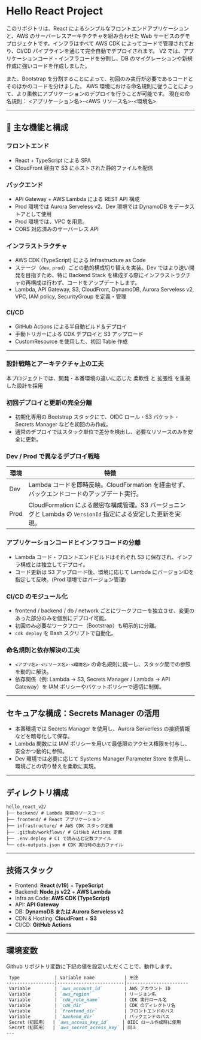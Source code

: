 # Hello React Project

このリポジトリは、React によるシンプルなフロントエンドアプリケーションと、AWS のサーバーレスアーキテクチャを組み合わせた Web サービスのデモプロジェクトです。インフラはすべて AWS CDK によってコードで管理されており、CI/CD パイプラインを通じて完全自動でデプロイされます。
V2 では、アプリケーションコード・インフラコードを分割し、DB のマイグレーションや新規作成に強いコードを作成しました。

また、Bootstrap を分割することによって、初回のみ実行が必要であるコードとそのほかのコードを分けました。
AWS 環境における命名規則に従うことによって、より柔軟にアプリケーションのデプロイを行うことが可能です。
現在の命名規則：
<アプリケーション名>-<AWS リソース名>-<環境名>

---

## 🚀 主な機能と構成




### フロントエンド
- React + TypeScript による SPA
- CloudFront 経由で S3 にホストされた静的ファイルを配信

### バックエンド
- API Gateway + AWS Lambda による REST API 構成
- Prod 環境では Aurora Serveless v2、Dev 環境では DynamoDB をデータストアとして使用
- Prod 環境では、VPC を用意。
- CORS 対応済みのサーバーレス API

### インフラストラクチャ
- AWS CDK (TypeScript) による Infrastructure as Code
- ステージ（`dev`, `prod`）ごとの動的構成切り替えを実装。Dev ではより速い開発を目指すため、特に Backend Stack を構成する際にインフラストラクチャの再構成は行わず、コードをアップデートします。
- Lambda, API Gateway, S3, CloudFront, DynamoDB, Aurora Serveless v2, VPC, IAM policy, SecurityGroup を定義・管理

### CI/CD
- GitHub Actions による半自動ビルド＆デプロイ
- 手動トリガーによる CDK デプロイと S3 アップロード
- CustomResource を使用した、初回 Table 作成
---

### 設計戦略とアーキテクチャ上の工夫
本プロジェクトでは、開発・本番環境の違いに応じた 柔軟性 と 拡張性 を重視した設計を採用
### 初回デプロイと更新の完全分離

- 初期化専用の Bootstrap スタックにて、OIDC ロール・S3 バケット・Secrets Manager などを初回のみ作成。
- 通常のデプロイではスタック単位で差分を検出し、必要なリソースのみを安全に更新。

### Dev / Prod で異なるデプロイ戦略

| 環境 | 特徴 |
|------|------|
| Dev | Lambda コードを即時反映。CloudFormation を経由せず、バックエンドコードのアップデート実行。 |
| Prod | CloudFormation による厳密な構成管理。S3 バージョニングと Lambda の `VersionId` 指定による安定した更新を実現。 |

### アプリケーションコードとインフラコードの分離

- Lambda コード・フロントエンドビルドはそれぞれ S3 に保存され、インフラ構成とは独立してデプロイ。
- コード更新は S3 アップロード後、環境に応じて Lambda にバージョンIDを指定して反映。(Prod 環境ではバージョン管理)

### CI/CD のモジュール化

- frontend / backend / db / network ごとにワークフローを独立させ、変更のあった部分のみを個別にデプロイ可能。
- 初回のみ必要なワークフロー（Bootstrap）も明示的に分離。
- `cdk deploy` を Bash スクリプトで自動化。

### 命名規則と依存解決の工夫

- `<アプリ名>-<リソース名>-<環境名>` の命名規則に統一し、スタック間での参照を動的に解決。
- 依存関係（例: Lambda → S3, Secrets Manager / Lambda → API Gateway）を IAM ポリシーやバケットポリシーで適切に制御。

---

##  セキュアな構成：Secrets Manager の活用

- 本番環境では Secrets Manager を使用し、Aurora Serverless の接続情報などを暗号化して保存。
- Lambda 関数には IAM ポリシーを用いて最低限のアクセス権限を付与し、安全かつ動的に参照。
- Dev 環境では必要に応じて Systems Manager Parameter Store を併用し、環境ごとの切り替えを柔軟に実現。

---

## ディレクトリ構成
```
hello_react_v2/
├── backend/ # Lambda 関数のソースコード
├── frontend/ # React アプリケーション
├── infrastructure/ # AWS CDK スタック定義
├── .github/workflows/ # GitHub Actions 定義
├── .env.deploy # CI で読み込む定数ファイル
└── cdk-outputs.json # CDK 実行時の出力ファイル
```
---

## 技術スタック

- Frontend: **React (v19)** + **TypeScript**
- Backend: **Node.js v22** + **AWS Lambda**
- Infra as Code: **AWS CDK (TypeScript)**
- API: **API Gateway**
- DB: **DynamoDB または  Aurora Serveless v2**
- CDN & Hosting: **CloudFront** + **S3**
- CI/CD: **GitHub Actions**

---

## 環境変数
Github リポジトリ変数に下記の値を設定いただくことで、動作します。
```markdown
 Type             | Variable name           | 用途                   
------------------|-------------------------|-----------------------
 Variable         | `aws_account_id`        | AWS アカウント ID      
 Variable         | `aws_region`            | リージョン名           
 Variable         | `cdk_role_name`         | CDK 実行ロール名       
 Variable         | `cdk_dir`               | CDK のディレクトリ名    
 Variable         | `frontend_dir`          | フロントエンドのパス    
 Variable         | `backend_dir`           | バックエンドのパス      
 Secret（初回用）  | `aws_access_key_id`     | OIDC ロール作成時に使用 
 Secret（初回用）  | `aws_secret_access_key` | 同上                   
---
